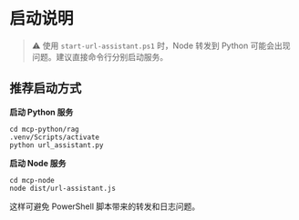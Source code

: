 # 启动说明

> ⚠️ 使用 `start-url-assistant.ps1` 时，Node 转发到 Python 可能会出现问题。建议直接命令行分别启动服务。

## 推荐启动方式

**启动 Python 服务**
```shell
cd mcp-python/rag
.venv/Scripts/activate
python url_assistant.py
```

**启动 Node 服务**
```shell
cd mcp-node
node dist/url-assistant.js
```

这样可避免 PowerShell 脚本带来的转发和日志问题。